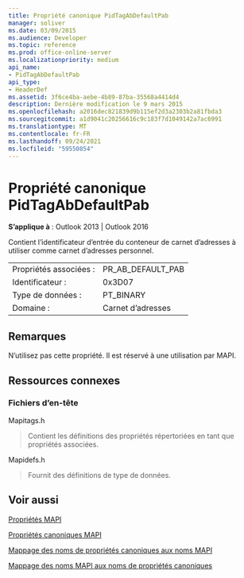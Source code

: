 ```yaml
---
title: Propriété canonique PidTagAbDefaultPab
manager: soliver
ms.date: 03/09/2015
ms.audience: Developer
ms.topic: reference
ms.prod: office-online-server
ms.localizationpriority: medium
api_name:
- PidTagAbDefaultPab
api_type:
- HeaderDef
ms.assetid: 3f6ce4ba-aebe-4b89-87ba-35568a4414d4
description: Dernière modification le 9 mars 2015
ms.openlocfilehash: a2016dec821839d9b115ef2d3a2303b2a81fbda3
ms.sourcegitcommit: a1d9041c20256616c9c183f7d1049142a7ac6991
ms.translationtype: MT
ms.contentlocale: fr-FR
ms.lasthandoff: 09/24/2021
ms.locfileid: "59550854"
---
```

# <a name="pidtagabdefaultpab-canonical-property"></a>Propriété canonique PidTagAbDefaultPab

  
  
**S’applique à** : Outlook 2013 | Outlook 2016 
  
Contient l’identificateur d’entrée du conteneur de carnet d’adresses à utiliser comme carnet d’adresses personnel. 
  
|||
|:-----|:-----|
|Propriétés associées :  <br/> |PR_AB_DEFAULT_PAB  <br/> |
|Identificateur :  <br/> |0x3D07  <br/> |
|Type de données :  <br/> |PT_BINARY  <br/> |
|Domaine :  <br/> |Carnet d’adresses  <br/> |
   
## <a name="remarks"></a>Remarques

N’utilisez pas cette propriété. Il est réservé à une utilisation par MAPI.
  
## <a name="related-resources"></a>Ressources connexes

### <a name="header-files"></a>Fichiers d’en-tête

Mapitags.h
  
> Contient les définitions des propriétés répertoriées en tant que propriétés associées.
    
Mapidefs.h
  
> Fournit des définitions de type de données.
    
## <a name="see-also"></a>Voir aussi



[Propriétés MAPI](mapi-properties.md)
  
[Propriétés canoniques MAPI](mapi-canonical-properties.md)
  
[Mappage des noms de propriétés canoniques aux noms MAPI](mapping-canonical-property-names-to-mapi-names.md)
  
[Mappage des noms MAPI aux noms de propriétés canoniques](mapping-mapi-names-to-canonical-property-names.md)

